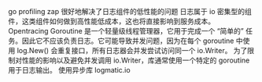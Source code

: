 go profiling
zap 很好地解决了日志组件的低性能的问题
日志属于 io 密集型的组件，这类组件如何做到高性能低成本，这也将直接影响到服务成本。
Opentracing
Goroutine 是一个轻量级线程管理器，它用于完成一个 “简单的” 任务。因此它不应该负责日志。它可能导致并发问题，因为在每个 goroutine 中使用 log.New() 会重复接口，所有日志器会并发尝试访问同一个 io.Writer。
为了限制对性能的影响以及避免并发调用 io.Writer，库通常使用一个特定的 goroutine 用于日志输出。
使用异步库
logmatic.io